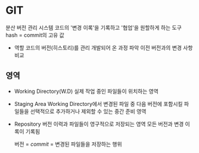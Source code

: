 # GIT
분산 버전 관리 시스템
코드의 '변경 이록'을 기록하고 '협업'을 원할하게 하는 도구
hash = commit의 고유 값
* 역할
    코드의 버전(히스토리)를 관리
    개발되어 온 과정 파악
    이전 버전과의 변경 사항 비교 

## 영역
* Working Directory(W.D)
    실제 작업 중인 파일들이 위치하는 영역
* Staging Area
    Working Directory에서 변경된 파일 중 다음 버전에 포함시킬 파일들을 선택적으로 추가하거나 제외할 수 있는 중간 준비 영역
* Repository
    버전 이력과 파일들이 영구적으로 저장되는 영역
    모든 버전과 변경 이록이 기록됨

    버전 = *commit* = 변경된 파일들을 저장하는 행위
